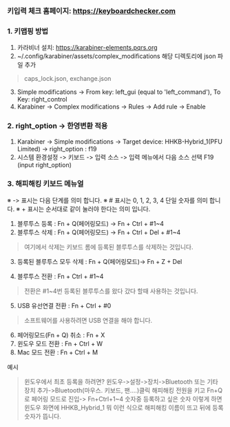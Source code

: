 ### 키입력 체크 홈페이지: https://keyboardchecker.com

### 1. 키맵핑 방법
1. 카라비너 설치: https://karabiner-elements.pqrs.org
2. ~/.config/karabiner/assets/complex_modifications 해당 디렉토리에 json 파일 추가 
> caps_lock.json, exchange.json
3. Simple modifications -> From key: left_gui (equal to 'left_command'), To Key: right_control
3. Karabiner -> Complex modifications -> Rules -> Add rule -> Enable

### 2. right_option -> 한영변환 적용 
1. Karabiner -> Simple modifications -> Target device: HHKB-Hybrid_1(PFU Limited) -> right_option : f19
2. 시스템 환경설정 -> 키보드 -> 입력 소스 -> 입력 메뉴에서 다음 소스 선택 F19 (input right_option)

### 3. 해피해킹 키보드 메뉴얼
※ -> 표시는 다음 단계를 의미 합니다.
※ # 표시는 0, 1, 2, 3, 4 단일 숫자를 의미 합니다.
※ + 표시는 순서대로 같이 눌러야 한다는 의미 입니다.

1. 블루투스 등록 : Fn + Q(페어링모드) -> Fn + Ctrl + #1~4 
2. 블루투스 삭제 : Fn + Q(페어링모드) -> Fn + Ctrl + Del + #1~4
> 여기에서 삭제는 키보드 롬에 등록된 블루투스를 삭제하는 것입니다.
3. 등록된 블루투스 모두 삭제 : Fn + Q(페어링모드)-> Fn + Z + Del

4. 블루투스 전환 : Fn + Ctrl + #1~4
> 전환은 #1~4번 등록된 블루투스를 왔다 갔다 할때 사용하는 것입니다.

5. USB 유선연결 전환 : Fn + Ctrl + #0
> 소프트웨어를 사용하려면 USB 연결을 해야 합니다.

6. 페어링모드(Fn + Q) 취소 : Fn + X
7. 윈도우 모드 전환 : Fn + Ctrl + W
8. Mac 모드 전환 : Fn + Ctrl + M

예시
> 윈도우에서 최초 등록을 하려면?
윈도우->설정->장치->Bluetooth 또는 기타 장치 추가->Bluetooth(마우스. 키보드, 팬....)클릭
해피해킹 전원을 키고 Fn+Q 로 페어링 모드로 진입-> Fn+Ctrl+1~4 숫자중 등록하고 싶은 숫자
이렇게 하면 윈도우 화면에 HHKB_Hybrid_1 뭐 이런 식으로 해피해킹 이름이 뜨고 뒤에 등록숫자가 뜹니다.
